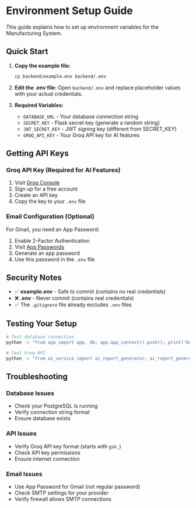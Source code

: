 # Environment Setup Guide

This guide explains how to set up environment variables for the Manufacturing System.

## Quick Start

1. **Copy the example file:**
   ```bash
   cp backend/example.env backend/.env
   ```

2. **Edit the .env file:**
   Open `backend/.env` and replace placeholder values with your actual credentials.

3. **Required Variables:**
   - `DATABASE_URL` - Your database connection string
   - `SECRET_KEY` - Flask secret key (generate a random string)
   - `JWT_SECRET_KEY` - JWT signing key (different from SECRET_KEY)
   - `GROQ_API_KEY` - Your Groq API key for AI features

## Getting API Keys

### Groq API Key (Required for AI Features)
1. Visit [Groq Console](https://console.groq.com/)
2. Sign up for a free account
3. Create an API key
4. Copy the key to your `.env` file

### Email Configuration (Optional)
For Gmail, you need an App Password:
1. Enable 2-Factor Authentication
2. Visit [App Passwords](https://myaccount.google.com/apppasswords)
3. Generate an app password
4. Use this password in the `.env` file

## Security Notes

- ✅ **example.env** - Safe to commit (contains no real credentials)
- ❌ **.env** - Never commit (contains real credentials)
- ✅ The `.gitignore` file already excludes `.env` files

## Testing Your Setup

```bash
# Test database connection
python -c "from app import app, db; app.app_context().push(); print('Database:', 'OK' if db.engine.connect() else 'FAILED')"

# Test Groq API
python -c "from ai_service import ai_report_generator; ai_report_generator._ensure_llm_initialized(); print('Groq API: OK')"
```

## Troubleshooting

### Database Issues
- Check your PostgreSQL is running
- Verify connection string format
- Ensure database exists

### API Issues  
- Verify Groq API key format (starts with `gsk_`)
- Check API key permissions
- Ensure internet connection

### Email Issues
- Use App Password for Gmail (not regular password)
- Check SMTP settings for your provider
- Verify firewall allows SMTP connections